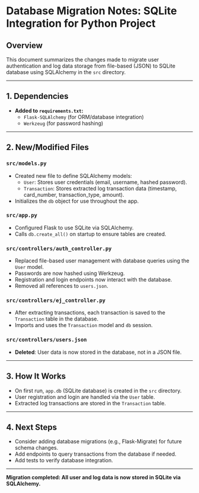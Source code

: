 # Database Migration Notes: SQLite Integration for Python Project

## Overview
This document summarizes the changes made to migrate user authentication and log data storage from file-based (JSON) to SQLite database using SQLAlchemy in the `src` directory.

---

## 1. Dependencies
- **Added to `requirements.txt`:**
  - `Flask-SQLAlchemy` (for ORM/database integration)
  - `Werkzeug` (for password hashing)

---

## 2. New/Modified Files

### `src/models.py`
- Created new file to define SQLAlchemy models:
  - `User`: Stores user credentials (email, username, hashed password).
  - `Transaction`: Stores extracted log transaction data (timestamp, card_number, transaction_type, amount).
- Initializes the `db` object for use throughout the app.

### `src/app.py`
- Configured Flask to use SQLite via SQLAlchemy.
- Calls `db.create_all()` on startup to ensure tables are created.

### `src/controllers/auth_controller.py`
- Replaced file-based user management with database queries using the `User` model.
- Passwords are now hashed using Werkzeug.
- Registration and login endpoints now interact with the database.
- Removed all references to `users.json`.

### `src/controllers/ej_controller.py`
- After extracting transactions, each transaction is saved to the `Transaction` table in the database.
- Imports and uses the `Transaction` model and `db` session.

### `src/controllers/users.json`
- **Deleted**: User data is now stored in the database, not in a JSON file.

---

## 3. How It Works
- On first run, `app.db` (SQLite database) is created in the `src` directory.
- User registration and login are handled via the `User` table.
- Extracted log transactions are stored in the `Transaction` table.

---

## 4. Next Steps
- Consider adding database migrations (e.g., Flask-Migrate) for future schema changes.
- Add endpoints to query transactions from the database if needed.
- Add tests to verify database integration.

---

**Migration completed: All user and log data is now stored in SQLite via SQLAlchemy.** 